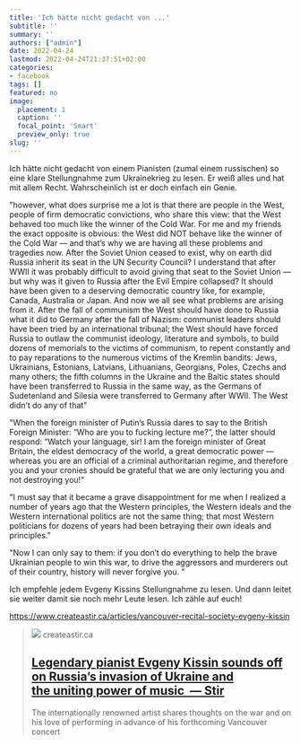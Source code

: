 ```yaml
---
title: 'Ich hätte nicht gedacht von ...'
subtitle: ''
summary: ''
authors: ["admin"]
date: 2022-04-24
lastmod: 2022-04-24T21:37:51+02:00
categories:
- facebook
tags: []
featured: no
image:
  placement: 1
  caption: ''
  focal_point: 'Smart'
  preview_only: true
slug: ''
---
```

Ich hätte nicht gedacht von einem Pianisten (zumal einem russischen) so eine klare Stellungnahme zum Ukrainekrieg zu lesen. Er weiß alles und hat mit allem Recht. Wahrscheinlich ist er doch einfach ein Genie.

"however, what does surprise me a lot is that there are people in the West, people of firm democratic convictions, who share this view: that the West behaved too much like the winner of the Cold War. For me and my friends the exact opposite is obvious: the West did NOT behave like the winner of the Cold War — and that’s why we are having all these problems and tragedies now. After the Soviet Union ceased to exist, why on earth did Russia inherit its seat in the UN Security Council? I understand that after WWII it was probably difficult to avoid giving that seat to the Soviet Union — but why was it given to Russia after the Evil Empire collapsed? It should have been given to a deserving democratic country like, for example, Canada, Australia or Japan. And now we all see what problems are arising  from it. After the fall of communism the West should have done to Russia what it did to Germany after the fall of Nazism: communist leaders should have been tried by an international tribunal; the West should have forced Russia to outlaw the communist ideology, literature and symbols, to build dozens of memorials to the victims of communism, to repent constantly and to pay reparations to the numerous victims of the Kremlin bandits: Jews, Ukrainians, Estonians, Latvians, Lithuanians, Georgians, Poles, Czechs and many others; the fifth columns in the Ukraine and the Baltic states should have been transferred to Russia in the same way, as the Germans of Sudetenland and Silesia were transferred to Germany after WWII. The West didn’t do any of that"

"When the foreign minister of Putin’s Russia dares to say to the British Foreign Minister: “Who are you to fucking lecture me?”, the latter should respond: “Watch your language, sir! I am the foreign minister of Great Britain, the eldest democracy of the world, a great democratic power — whereas you are an official of a criminal authoritarian regime, and therefore you and your cronies should be grateful that we are only lecturing you and not destroying you!"

"I must say that it became a grave disappointment for me when I realized a number of years ago that the Western principles, the Western ideals and the Western international politics are not the same thing; that most Western politicians for dozens of years had been betraying their own ideals and principles."

"Now I can only say to them: if you don’t do everything to help the brave Ukrainian people to win this war, to drive the aggressors and murderers out of their country, history will never forgive you. "

Ich empfehle jedem Evgeny Kissins Stellungnahme zu lesen. Und dann leitet sie weiter damit sie noch mehr Leute lesen. Ich zähle auf euch! 

https://www.createastir.ca/articles/vancouver-recital-society-evgeny-kissin
> [![](http://static1.squarespace.com/static/5f10a7f0e4041a480cbbf0be/5f29cf0f41f7af39312f0748/62604f0f206dd4710a38a617/1650554371138/80927.jpg?format=1500w)](https://www.createastir.ca/articles/vancouver-recital-society-evgeny-kissin)
> createastir.ca
> ## [Legendary pianist Evgeny Kissin sounds off on Russia’s invasion of Ukraine and the uniting power of music  — Stir](https://www.createastir.ca/articles/vancouver-recital-society-evgeny-kissin)
>
>The internationally renowned artist shares thoughts on the war and on his love of performing in advance of his forthcoming Vancouver concert

